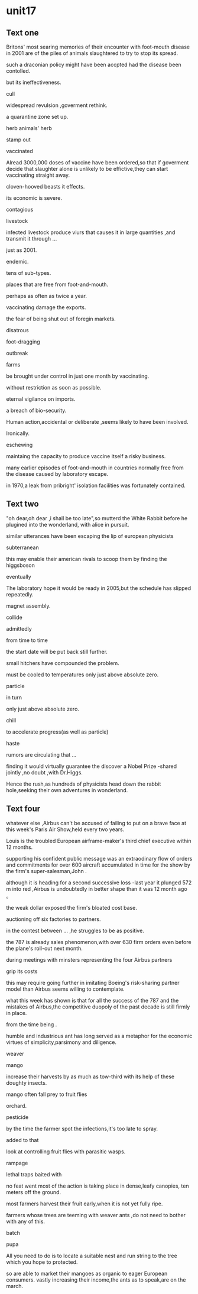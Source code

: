 # unit17

## Text one

Britons' most searing memories of their encounter with foot-mouth disease in 2001 are of the piles of animals slaughtered to  try   to stop its spread.

such a draconian policy might have been accpted had the  disease been  contolled.

but its ineffectiveness. 

cull 

widespread revulsion ,goverment rethink.

a quarantine zone set up.

herb  animals' herb

stamp out

vaccinated

Alread 3000,000 doses of vaccine have been ordered,so that if goverment decide that slaughter alone is unlikely to be effictive,they can start vaccinating straight away.

cloven-hooved beasts it effects.

its economic is severe.

contagious

livestock

infected  livestock produce  viurs that causes it in large quantities ,and transmit it  through ...

just as 2001.

endemic.

tens of sub-types.

places  that are free from foot-and-mouth.

perhaps as often as twice  a  year.

vaccinating damage the exports.

the fear of being shut out of foregin markets.

disatrous  

foot-dragging

outbreak 

farms 

be brought  under control in just one month by vaccinating.

without restriction as soon as possible.

eternal vigilance on imports.

a breach of  bio-security.

Human action,accidental or deliberate ,seems likely to have been involved.

Ironically.

eschewing  

maintaing the capacity to produce vaccine itself a risky business.

many earlier episodes of foot-and-mouth in countries normally  free from the disease caused by laboratory escape.

in 1970,a leak from pribright'  isolation facilities was fortunately contained.

## Text two

"oh dear,oh dear ,i shall be too late",so mutterd the White Rabbit before he  plugined into  the wonderland, with alice in pursuit.

similar utterances have been  escaping the lip of european physicists

subterranean 

this may enable their american rivals to scoop them by finding the higgsboson 

eventually

The laboratory hope it would be ready in 2005,but the schedule has slipped repeatedly.

magnet  assembly.

collide

admittedly

from time to time 

the start date will be put back still further.

small hitchers have compounded the problem. 

must be cooled to temperatures only just above absolute zero.

particle

in turn

only just above absolute zero.

chill

to accelerate progress(as well as  particle)

haste

rumors are circulating that ...

finding it would  virtually guarantee the discover a Nobel Prize -shared jointly ,no doubt ,with Dr.Higgs.

Hence the rush,as hundreds of physicists head down the rabbit hole,seeking their own adventures in  wonderland.

## Text four

whatever else ,Airbus can't be accused of failing to put on  a brave face at this week's Paris Air Show,held every two years.

Louis is the troubled  European airframe-maker's third chief executive within 12 months.

supporting his confident public message was an extraodinary flow of orders and commitments for over  600 aircraft accumulated in time for the show by the firm's  super-salesman,John .

although it is heading for a second successive loss -last year it plunged 572 m into red ,Airbus is  undoubtedly in better shape than it was 12 month ago 。

the weak dollar exposed the firm's bloated cost base.

auctioning off six factories to partners.

in  the contest between ... ,he struggles to be as  positive.

the 787 is already sales phenomenon,with  over 630 firm orders even before the plane's roll-out next month.

during meetings with minsters representing the four Airbus partners 

grip its costs

this may require  going  further in imitating  Boeing's risk-sharing partner model than Airbus seems willing to contemplate.

what this week has shown is that for all the success of the 787 and the mistakes of Airbus,the competitive duopoly of the past decade is still firmly in place.

from the time being .

humble and industrious ant has long served as a metaphor for the economic virtues of simplicity,parsimony and diligence.

weaver

mango 

increase  their harvests by as much as tow-third with its help of these doughty insects.

mango often fall prey to fruit flies

orchard.

pesticide

by the time the farmer spot the infections,it's too late to spray.

added to that

look at controlling fruit  flies with parasitic  wasps.

rampage

lethal traps baited with   

no  feat went most of the action is taking place in dense,leafy canopies, ten meters off the ground.

most farmers harvest their fruit early,when it is not yet fully ripe.

farmers  whose trees are  teeming with  weaver  ants ,do not need to bother with any of this.

batch  

pupa

All you need to do is to locate a suitable nest and run string to the tree which you hope to protected.

so are able to market their  mangoes as organic to eager European consumers. vastly increasing their income,the ants as to speak,are on the march.



